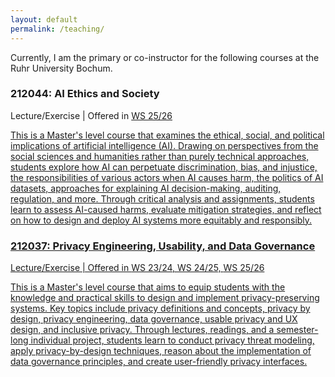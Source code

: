 ```yaml
---
layout: default
permalink: /teaching/
---
```


Currently, I am the primary or co-instructor for the following courses at the Ruhr University Bochum.

<h3>212044: AI Ethics and Society</h3>

Lecture/Exercise \| Offered in 
<a href="https://vvz.ruhr-uni-bochum.de/campus/all/event.asp?gguid=0xE1CC2BF89382409FB7809D38FFA9A119&from=vvz&mode=own&tabID=1&tguid=0x72A1F066AE364472A0A8EFF9E1FC2DD1&objgguid=0x5F1DD6158D6F4B79A8B5DDFBB97D5954&lang=en">WS 25/26 <br>

This is a Master's level course that examines the ethical, social, and political implications of artificial intelligence (AI). Drawing on perspectives from the social sciences and humanities rather than purely technical approaches, students explore how AI can perpetuate discrimination, bias, and injustice, the responsibilities of various actors when AI causes harm, the politics of AI datasets, approaches for explaining AI decision-making, auditing, regulation, and more. Through critical analysis and assignments, students learn to assess AI-caused harms, evaluate mitigation strategies, and reflect on how to design and deploy AI systems more equitably and responsibly.

<h3>212037: Privacy Engineering, Usability, and Data Governance</h3>

Lecture/Exercise \| Offered in 
<a href="https://vvz.ruhr-uni-bochum.de/campus/all/event.asp?objgguid=0xD0C0CFECBD8D45DAA33FE5EA0EDFE168&from=vvz&gguid=0x8FE58F12391F452E9B82D7752184BA0F&mode=own&tguid=0x9D4A62BEDC1545CCA9363F44843B7C6F&lang=en">WS 23/24, 
<a href="https://vvz.ruhr-uni-bochum.de/campus/all/event.asp?gguid=0x95FB65661B424DA5BB2147D48AF47599&from=vvz&mode=own&tabID=1&tguid=0x5980070F0C7A42899012ACFE7660AC4B&objgguid=0x52658EAC266246228EC60584DE3EA629&lang=en">WS 24/25, 
<a href="https://vvz.ruhr-uni-bochum.de/campus/all/event.asp?objgguid=0x5F1DD6158D6F4B79A8B5DDFBB97D5954&from=vvz&gguid=0xFC1D3AA9F85447F3833E3669D02D5765&mode=own&tguid=0x72A1F066AE364472A0A8EFF9E1FC2DD1&lang=en">WS 25/26 <br>

This is a Master's level course that aims to equip students with the knowledge and practical skills to design and implement privacy-preserving systems. Key topics include privacy definitions and concepts, privacy by design, privacy engineering, data governance, usable privacy and UX design, and inclusive privacy. Through lectures, readings, and a semester-long individual project, students learn to conduct privacy threat modeling, apply privacy-by-design techniques, reason about the implementation of data governance principles, and create user-friendly privacy interfaces.